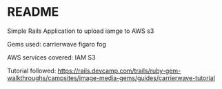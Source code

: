 # README
Simple Rails Application to upload iamge to AWS s3

Gems used:
carrierwave
figaro
fog



AWS services covered:
IAM
S3

Tutorial followed:
https://rails.devcamp.com/trails/ruby-gem-walkthroughs/campsites/image-media-gems/guides/carrierwave-tutorial
